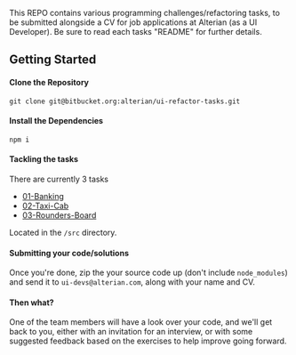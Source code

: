 This REPO contains various programming challenges/refactoring tasks, to be submitted alongside a CV for job applications at Alterian (as a UI Developer). Be sure to read each tasks "README" for further details.

## Getting Started

#### Clone the Repository
``
git clone git@bitbucket.org:alterian/ui-refactor-tasks.git
``
#### Install the Dependencies
``
npm i
``

#### Tackling the tasks
There are currently 3 tasks 

* [01-Banking](./src/01-banking)
* [02-Taxi-Cab](./src/02-taxi-cab)
* [03-Rounders-Board](./src/03-rounders-board)

Located in the `/src` directory.

#### Submitting your code/solutions
Once you're done, zip the your source code up (don't include `node_modules`) and send it to `ui-devs@alterian.com`, along with your name and CV.

#### Then what?
One of the team members will have a look over your code, and we'll get back to you, either with an invitation for an interview, or with some suggested feedback based on the exercises to help improve going forward.
